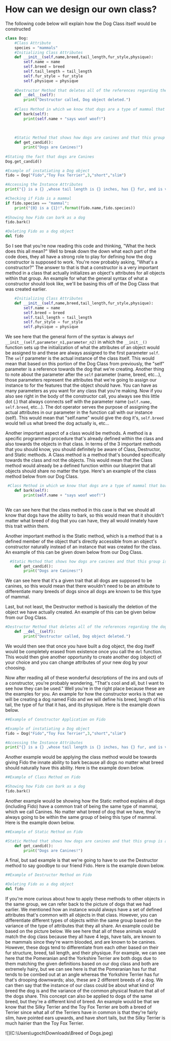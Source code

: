 <!--title={How can we design our own class?}-->

<!--badges={Software Engineering:15,Python:5}-->

<!--concepts={class_variables.mdx, class_method.mdx}-->

# How can we design our own class?

The following code below will explain how the Dog Class itself would be constructed

```python
class Dog:
    #Class Attribute
    species = "mammals"
    #Initializing Class Attributes
    def __init__(self,name,breed,tail_length,fur_style,physique):
        self.name = name
        self.breed = breed
        self.tail_length = tail_length
        self.fur_style = fur_style
        self.physique = physique
        
    #Destructor Method that deletes all of the references regarding the dog object created
    def __del__(self):
        print("Destructor called, Dog object deleted.")
    
    #Class Method in which we know that dogs are a type of mammal that bark
    def bark(self):
        print(self.name + "says woof woof!")
        
    
    
    #Static Method that shows how dogs are canines and that this group is a type of mammal
    def get_candid():
        print("Dogs are Canines!")
        
#Stating the fact that dogs are Canines
Dog.get_candid()

#Example of instatiating a Dog object
fido = Dog("Fido","Toy Fox Terrier",3,"short","slim")

#Accessing the Instance Attributes 
print("{} is a {} ,whose tail length is {} inches, has {} fur, and is very {}.".format(fido.name, fido.breed, fido.tail_length, fido.fur_style, fido.physique))

#Checking if Fido is a mammal
if fido.species == "mammal":
    print("{0} is a {1}!".format(fido.name,fido.species))
    
#Showing how Fido can bark as a dog
fido.bark()

#Deleting Fido as a dog object
del fido

```



So I see that you're now reading this code and thinking, "What the heck does this all mean?" Well to break down the down what each part of the code does, they all have a strong role to play for defining how the dog constructor is supposed to work. You're now probably asking, "What's a constructor?" The answer to that is that a constructor is a very important method in a class that actually initializes an object's attributes for all objects within that group. An example for what the general syntax of what a constructor should look like, we'll be basing this off of the Dog Class that was created earlier.

```python
    #Initializing Class Attributes
    def __init__(self,name,breed,tail_length,fur_style,physique):
        self.name = name
        self.breed = breed
        self.tail_length = tail_length
        self.fur_style = fur_style
        self.physique = physique
```

We see here that the general form of the syntax is always `def __init__(self,parameter_n1,parameter_n2)` in which the `__init__()` function sets up the initialization of what the attributes of an object would be assigned to and these are always assigned to the first parameter `self`. The `self` parameter  is the actual instance of the class itself. This would mean that based on this portion of the Dog Class from previously, the "self" parameter is a reference towards the dog that we're creating. Another thing to note about the parameter after the `self` parameter (name, breed, etc...), those parameters represent the attributes that we're going to assign our instance to for the features that the object should have. You can have as many parameters as you want for any class that you're making. Now if you also see right in the body of the constructor call, you always see this little dot (.) that always connects self with the parameter name (`self.name, self.breed`, etc...). The dot operator serves the purpose of assigning the actual attributes in our parameter in the function call with our instance (self). This would mean that "self.name" would give the dog it's, `self.breed` would tell us what breed the dog actually is, etc...

Another important aspect of a class would be methods. A method is a specific programmed procedure that's already defined within the class and also towards the objects in that class. In terms of the 3 important methods that you should know, you should definitely be aware of Class, Destructor, and Static methods. A Class method is a method that's bounded specifically towards the class and not the objects. This would mean that the Class method would already be a defined function within our blueprint that all objects should share no matter the type. Here's an example of the class method below from our Dog Class.

```python
 #Class Method in which we know that dogs are a type of mammal that bark
    def bark(self):
        print(self.name + "says woof woof!")
       
```

We can see here that the class method in this case is that we should all know that dogs have the ability to bark, so this would mean that it shouldn't matter what breed of dog that you can have, they all would innately have this trait within them.

Another important method is the Static method, which is a method that is a defined member of the object that's directly accessible from an object's constructor naturally instead of an instance that was created for the class. An example of this can be given down below from our Dog Class.

```python
  #Static Method that shows how dogs are canines and that this group is a type of mammal
    def get_candid():
        print("Dogs are Canines!")
```

We can see here that it's a given trait that all dogs are supposed to be canines, so this would mean that there wouldn't need to be an attribute to differentiate many breeds of dogs since all dogs are known to be this type of mammal.

Last, but not least, the Destructor method is basically the deletion of the object we have actually created.  An example of this can be given below from our Dog Class.

```python
#Destructor Method that deletes all of the references regarding the dog object created
    def __del__(self):
        print("Destructor called, Dog object deleted.")
```

We would then see that once you have built a dog object, the dog itself would be completely erased from existence once you call the `del` function. This would then give another opportunity to create another dog (object) of your choice and you can change attributes of your new dog by your choosing.

Now after reading all of these wonderful descriptions of the ins and outs of a constructor, you're probably wondering, "That's cool and all, but I want to see how they can be used." Well you're in the right place because these are the examples for you. An example for how the constructor works is that we will be creating a dog named Fido and we will define his breed, length of his tail, the type of fur that it has, and its physique. Here is the example down below.

```python
##Example of Constructor Application on Fido

#Example of instatiating a Dog object
fido = Dog("Fido","Toy Fox Terrier",3,"short","slim")

#Accessing the Instance Attributes 
print("{} is a {} ,whose tail length is {} inches, has {} fur, and is very {}.".format(fido.name, fido.breed, fido.tail_length, fido.fur_style, fido.physique))
```

Another example would be applying the class method would be towards giving Fido the innate ability to bark because all dogs no matter what breed should naturally have this ability. Here is the example down below.

```python
##Example of Class Method on Fido

#Showing how Fido can bark as a dog
fido.bark()
```

Another example would be showing how the Static method explains all dogs (including Fido) have a common trait of being the same type of mammal, which we call Canines. No matter what breed of dog that we have, they're always going to be within the same group of being this type of mammal. Here is the example down below.

```python
##Example of Static Method on Fido

#Static Method that shows how dogs are canines and that this group is a type of mammal
    def get_candid():
        print("Dogs are Canines!")
```

A final, but sad example is that we're going to have to use the Destructor method to say goodbye to our friend Fido. Here is the example down below.

```python
##Example of Destructor Method on Fido

#Deleting Fido as a dog object
del fido
```

If you're more curious about how to apply these methods to other objects in the same group, we can refer back to the picture of dogs that we had earlier. We mentioned how an instance would always have a set of defined attributes that's common with all objects in that class. However, you can differentiate different types of objects within the same group based on the variance of the type of attributes that they all share. An example could be based on the picture below. We see here that all of these animals would match the dog class because they all have 4 legs, have tails, are known to be mammals since they're warm blooded, and are known to be canines. However, these dogs tend to differentiate from each other based on their fur structure, breed, tail length, and their physique. For example, we can see here that the Pomeranian and the Yorkshire Terrier are both dogs due to them matching the given definitions based on our dog class and both are extremely hairy, but we can see here is that the Pomeranian has fur that tends to be combed out at an angle whereas the Yorkshire Terrier has fur that's drooping downwards; also, these are 2 different breeds of a dog. We can then say that the instance of our class could be about what kind of breed the dog is and the variance of the common physical feature that all of the dogs share. This concept can also be applied to dogs of the same breed, but they're a different kind of breed. An example would be that we know that the Silky Terrier and the Toy Fox Terrier are both a breed of Terrier since what all of the Terriers have in common is that they're fairly slim, have pointed ears upwards, and have short tails, but the Silky Terrier is much hairier than the Toy Fox Terrier.



![](C:\Users\ugoch\Downloads\Breed of Dogs.jpeg)
